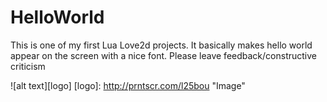 # HelloWorld

This is one of my first Lua Love2d projects. It basically makes hello world appear on the screen with a nice font. Please leave feedback/constructive criticism

![alt text][logo]
[logo]: http://prntscr.com/l25bou "Image"
